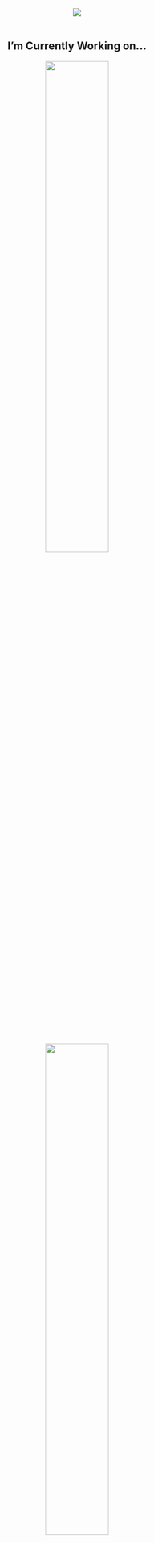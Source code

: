 <div align="center">
  <a href="https://git.io/typing-svg" target="_blank">
    <img src="https://readme-typing-svg.demolab.com?font=Dancing+Script&weight=600&size=42&duration=3000&pause=1000&color=FFCB2E&center=true&vCenter=true&random=false&width=1000&height=100&lines=Hi+there+%F0%9F%91%8B%2C+I'm+Ting-An+Cheng+(Anson);Familiar+with+IC+design+flow+(RTL+to+GDS);Master+student+of+National+Chung+Cheng+University+">
  </a>
</div>
<br>

<h2 align="center">I’m Currently Working on...</h2>
<div align="center">
  <a href="https://github.com/anlit75/tt05-rule110" target="_blank">
    <img src="https://github-readme-stats.vercel.app/api/pin/?username=anlit75&repo=tt05-rule110&show_icons=true&theme=dark" width="50%">
  </a>
  <a href="https://github.com/anlit75/tt05-4bits-ALU" target="_blank">
    <img src="https://github-readme-stats.vercel.app/api/pin/?username=anlit75&repo=tt05-4bits-ALU&show_icons=true&theme=dark" width="50%">
  </a>
</div>
<br>

<h2 align="center">My Github Stats</h2>
<div align="center">
  <a href="https://github.com/anlit75">
    <img height=200 align="center" src="https://github-readme-stats.vercel.app/api/top-langs?username=anlit75&layout=compact&langs_count=8&card_width=320&theme=dark" />
  </a> &nbsp;
  <a href="https://github.com/anlit75">
    <img height=200 align="center" src="https://github-readme-stats.vercel.app/api?username=anlit75&rank_icon=github&theme=dark" />
  </a>
</div>
<br>

<h2 align="center">Get in Touch! 📬</h2>
<div align="center">
  <a href="https://anlit75.github.io/" target="_blank">
    <img alt="My Website" src="https://img.shields.io/badge/-my%20website-orange?style=for-the-badge&logo=googleearth&logoColor=white">
  </a> &nbsp;
  <a href="https://github.com/anlit75" target="_blank">
    <img alt="Github" src="https://img.shields.io/badge/-github-gray?style=for-the-badge&logo=github&logoColor=white">
  </a> &nbsp;
  <a href="mailto:611415132%40alum.ccu.edu.tw">
    <img alt="Mail" src="https://img.shields.io/badge/-mail-red?style=for-the-badge&logo=gmail&logoColor=white">
  </a> &nbsp;
  <a href="https://www.linkedin.com/in/anlit75" target="_blank">
    <img alt="LinkedIn" src="https://img.shields.io/badge/-linkedin-blue?style=for-the-badge&logo=linkedin&logoColor=white">
  </a>
</div>
<br>

---
Credit：[Ting-An Cheng](https://anlit75.github.io/) <br>
Last Edited on：10/12/2023
